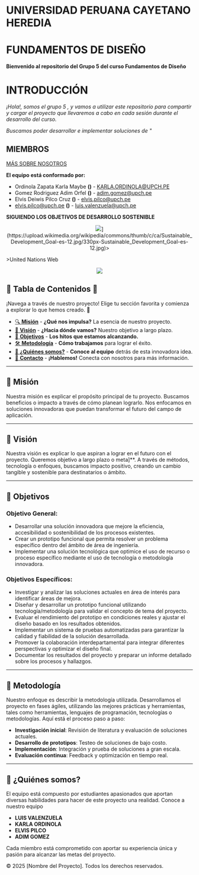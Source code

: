 # **UNIVERSIDAD PERUANA CAYETANO HEREDIA**
# **FUNDAMENTOS DE DISEÑO**

**Bienvenido al repositorio del Grupo 5 del curso Fundamentos de Diseño**
# **INTRODUCCIÓN**
*¡Hola!, somos el grupo 5 , y vamos a utilizar este repositorio para compartir y cargar el proyecto que llevaremos a cabo en cada sesión durante el desarrollo del curso.*

*Buscamos poder desarrollar e implementar soluciones de "*

## **MIEMBROS**
[MÁS SOBRE NOSOTROS](https://github.com/luisvalenzuela25/grupo5/blob/main/ENTREGABLES/01.Sobre_Nosotros.md)

**El equipo está conformado por:**
- Ordinola Zapata Karla Maybe  **()** - KARLA.ORDINOLA@UPCH.PE
- Gomez Rodriguez Adim Orfel  **()** - adim.gomez@upch.pe
- Elvis Deiwis Pilco Cruz **()** - elvis.pilco@upch.pe 
- elvis.pilco@upch.pe  **()** - luis.valenzuela@upch.pe

**SIGUIENDO LOS OBJETIVOS DE DESARROLLO SOSTENIBLE**
<p align = "center">
  <img src=[https://blog.edufors.com/wp-content/uploads/2018/09/ods6.jp>](https://upload.wikimedia.org/wikipedia/commons/thumb/c/ca/Sustainable_Development_Goal-es-12.jpg/330px-Sustainable_Development_Goal-es-12.jpg)>
</p>
>United Nations Web
<p align= "center">
   <img src=/>
</p>

## 📑 **Tabla de Contenidos** 📑

¡Navega a través de nuestro proyecto! Elige tu sección favorita y comienza a explorar lo que hemos creado. 🚀

- [🔍 **Misión**](#mision) - **¿Qué nos impulsa?** La esencia de nuestro proyecto.
- [🎯 **Visión**](#vision) - **¿Hacia dónde vamos?** Nuestro objetivo a largo plazo.
- [🚀 **Objetivos**](#objetivos) - **Los hitos que estamos alcanzando.**
- [🛠️ **Metodología**](#metodologia) - **Cómo trabajamos** para lograr el éxito.
- [👥 **¿Quiénes somos?**](#quienes-somos) - **Conoce al equipo** detrás de esta innovadora idea.
- [💬 **Contacto**](#contacto) - **¡Hablemos!** Conecta con nosotros para más información.

---

## 🚀 **Misión**

Nuestra misión es explicar el propósito principal de tu proyecto. Buscamos beneficios o impacto a través de cómo planean lograrlo. Nos enfocamos en soluciones innovadoras que puedan transformar el futuro del campo de aplicación.

---

## 🌱 **Visión**

Nuestra visión es explicar lo que aspiran a lograr en el futuro con el proyecto. Queremos objetivo a largo plazo o meta]**. A través de métodos, tecnología o enfoques, buscamos impacto positivo, creando un cambio tangible y sostenible para destinatarios o ámbito.

---

## 🎯 **Objetivos**

### **Objetivo General:**

- Desarrollar una solución innovadora  que mejore la eficiencia, accesibilidad o sostenibilidad de los procesos existentes.
- Crear un prototipo funcional que permita resolver un problema específico dentro del ámbito de área de ingeniería.
- Implementar una solución tecnológica que optimice el uso de recurso o proceso específico mediante el uso de tecnología o metodología innovadora.

### **Objetivos Específicos:**

- Investigar y analizar las soluciones actuales en área de interés para identificar áreas de mejora.
- Diseñar y desarrollar un prototipo funcional utilizando tecnología/metodología para validar el concepto de tema del proyecto.
- Evaluar el rendimiento del prototipo en condiciones reales y ajustar el diseño basado en los resultados obtenidos.
- Implementar un sistema de pruebas automatizadas para garantizar la calidad y fiabilidad de la solución desarrollada.
- Promover la colaboración interdepartamental para integrar diferentes perspectivas y optimizar el diseño final.
- Documentar los resultados del proyecto y preparar un informe detallado sobre los procesos y hallazgos.


---

## 🔧 **Metodología**

Nuestro enfoque es describir la metodología utilizada. Desarrollamos el proyecto en fases ágiles, utilizando las mejores prácticas y herramientas, tales como herramientas, lenguajes de programación, tecnologías o metodologías. Aquí está el proceso paso a paso:

- **Investigación inicial**: Revisión de literatura y evaluación de soluciones actuales.
- **Desarrollo de prototipos**: Testeo de soluciones de bajo costo.
- **Implementación**: Integración y prueba de soluciones a gran escala.
- **Evaluación continua**: Feedback y optimización en tiempo real.

---

## 👥 **¿Quiénes somos?**

El equipo  está compuesto por estudiantes apasionados que aportan diversas habilidades para hacer de este proyecto una realidad. Conoce a nuestro equipo

- **LUIS VALENZUELA** 
- **KARLA ORDINOLA** 
- **ELVIS PILCO**
- **ADIM GOMEZ**

Cada miembro está comprometido con aportar su experiencia única y pasión para alcanzar las metas del proyecto.

<footer>
  <p>&copy; 2025 [Nombre del Proyecto]. Todos los derechos reservados.</p>
</footer>

</body>
</html>
